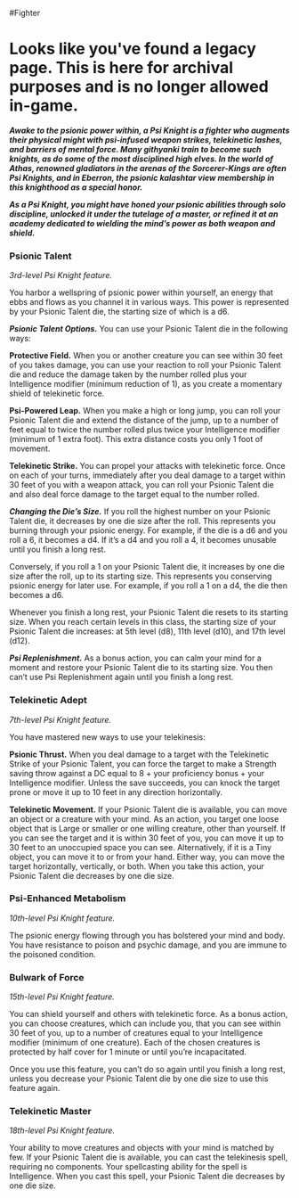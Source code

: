 #Fighter
# Looks like you've found a legacy page. This is here for archival purposes and is no longer allowed in-game.

***Awake to the psionic power within, a Psi Knight is a fighter who augments their physical might with psi-infused weapon strikes, telekinetic lashes, and barriers of mental force. Many githyanki train to become such knights, as do some of the most disciplined high elves. In the world of Athas, renowned gladiators in the arenas of the Sorcerer-Kings are often Psi Knights, and in Eberron, the psionic kalashtar view membership in this knighthood as a special honor.***

***As a Psi Knight, you might have honed your psionic abilities through solo discipline, unlocked it under the tutelage of a master, or refined it at an academy dedicated to wielding the mind’s power as both weapon and shield.***

### Psionic Talent
*3rd-level Psi Knight feature.*

You harbor a wellspring of psionic power within yourself, an energy that ebbs and flows as you channel it in various ways. This power is represented by your Psionic Talent die, the starting size of which is a d6.

***Psionic Talent Options.*** You can use your Psionic Talent die in the following ways:

**Protective Field.** When you or another creature you can see within 30 feet of you takes damage, you can use your reaction to roll your Psionic Talent die and reduce the damage taken by the number rolled plus your Intelligence modifier (minimum reduction of 1), as you create a momentary shield of telekinetic force.

**Psi-Powered Leap.** When you make a high or long jump, you can roll your Psionic Talent die and extend the distance of the jump, up to a number of feet equal to twice the number rolled plus twice your Intelligence modifier (minimum of 1 extra foot). This extra distance costs you only 1 foot of movement.

**Telekinetic Strike.** You can propel your attacks with telekinetic force. Once on each of your turns, immediately after you deal damage to a target within 30 feet of you with a weapon attack, you can roll your Psionic Talent die and also deal force damage to the target equal to the number rolled.

***Changing the Die’s Size.*** If you roll the highest number on your Psionic Talent die, it decreases by one die size after the roll. This represents you burning through your psionic energy. For example, if the die is a d6 and you roll a 6, it becomes a d4. If it’s a d4 and you roll a 4, it becomes unusable until you finish a long rest.

Conversely, if you roll a 1 on your Psionic Talent die, it increases by one die size after the roll, up to its starting size. This represents you conserving psionic energy for later use. For example, if you roll a 1 on a d4, the die then becomes a d6.

Whenever you finish a long rest, your Psionic Talent die resets to its starting size. When you reach certain levels in this class, the starting size of your Psionic Talent die increases: at 5th level (d8), 11th level (d10), and 17th level (d12).

***Psi Replenishment.*** As a bonus action, you can calm your mind for a moment and restore your Psionic Talent die to its starting size. You then can’t use Psi Replenishment again until you finish a long rest.

### Telekinetic Adept
*7th-level Psi Knight feature.*

You have mastered new ways to use your telekinesis:

**Psionic Thrust.** When you deal damage to a target with the Telekinetic Strike of your Psionic Talent, you can force the target to make a Strength saving throw against a DC equal to 8 + your proficiency bonus + your Intelligence modifier. Unless the save succeeds, you can knock the target prone or move it up to 10 feet in any direction horizontally.

**Telekinetic Movement.** If your Psionic Talent die is available, you can move an object or a creature with your mind. As an action, you target one loose object that is Large or smaller or one willing creature, other than yourself. If you can see the target and it is within 30 feet of you, you can move it up to 30 feet to an unoccupied space you can see. Alternatively, if it is a Tiny object, you can move it to or from your hand. Either way, you can move the target horizontally, vertically, or both. When you take this action, your Psionic Talent die decreases by one die size.

### Psi-Enhanced Metabolism
*10th-level Psi Knight feature.*

The psionic energy flowing through you has bolstered your mind and body. You have resistance to poison and psychic damage, and you are immune to the poisoned condition.

### Bulwark of Force
*15th-level Psi Knight feature.*

You can shield yourself and others with telekinetic force. As a bonus action, you can choose creatures, which can include you, that you can see within 30 feet of you, up to a number of creatures equal to your Intelligence modifier (minimum of one creature). Each of the chosen creatures is protected by half cover for 1 minute or until you’re incapacitated.

Once you use this feature, you can’t do so again until you finish a long rest, unless you decrease your Psionic Talent die by one die size to use this feature again.

### Telekinetic Master
*18th-level Psi Knight feature.*

Your ability to move creatures and objects with your mind is matched by few. If your Psionic Talent die is available, you can cast the telekinesis spell, requiring no components. Your spellcasting ability for the spell is Intelligence. When you cast this spell, your Psionic Talent die decreases by one die size.